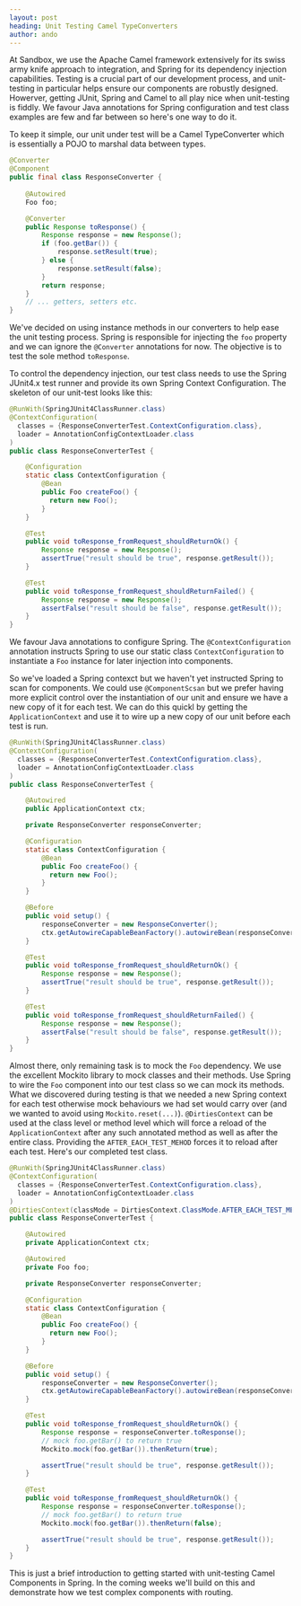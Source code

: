 ```yaml
---
layout: post
heading: Unit Testing Camel TypeConverters
author: ando
---
```

At Sandbox, we use the Apache Camel framework extensively for its swiss army knife approach to integration, and Spring for its dependency injection capabilities. Testing is a crucial part of our development process, and unit-testing in particular helps ensure our components are robustly designed. Howerver, getting JUnit, Spring and Camel to all play nice when unit-testing is fiddly. We favour Java annotations for Spring configuration and test class examples are few and far between so here\'s one way to do it.

To keep it simple, our unit under test will be a Camel TypeConverter which is essentially a POJO to marshal data between types.

~~~java
@Converter
@Component
public final class ResponseConverter {
    
    @Autowired
    Foo foo;

    @Converter
    public Response toResponse() {
        Response response = new Response();
        if (foo.getBar()) {
            response.setResult(true);
        } else {
            response.setResult(false);
        }
        return response;
    }
    // ... getters, setters etc.
}
~~~


We\'ve decided on using instance methods in our converters to help ease the unit testing process. Spring is responsible for injecting the `foo` property and we can ignore the `@Converter` annotations for now. The objective is to test the sole method `toResponse`.

To control the dependency injection, our test class needs to use the Spring JUnit4.x test runner and provide its own Spring Context Configuration. The skeleton of our unit-test looks like this:

~~~ java
@RunWith(SpringJUnit4ClassRunner.class)
@ContextConfiguration(
  classes = {ResponseConverterTest.ContextConfiguration.class},
  loader = AnnotationConfigContextLoader.class
)
public class ResponseConverterTest {

    @Configuration
    static class ContextConfiguration {
        @Bean
        public Foo createFoo() {
          return new Foo();
        }
    }

    @Test
    public void toResponse_fromRequest_shouldReturnOk() {
        Response response = new Response();
        assertTrue("result should be true", response.getResult());
    }

    @Test
    public void toResponse_fromRequest_shouldReturnFailed() {
        Response response = new Response();
        assertFalse("result should be false", response.getResult());
    }
}
~~~

We favour Java annotations to configure Spring. The `@ContextConfiguration` annotation instructs Spring to use our static class `ContextConfiguration` to instantiate a `Foo` instance for later injection into components.

So we've loaded a Spring contexct but we haven't yet instructed Spring to scan for components. We could use `@ComponentScsan` but we prefer having more explicit control over the instantiation of our unit and ensure we have a new copy of it for each test. We can do this quickl by getting the `ApplicationContext` and use it to wire up a new copy of our unit before each test is run.

~~~ java
@RunWith(SpringJUnit4ClassRunner.class)
@ContextConfiguration(
  classes = {ResponseConverterTest.ContextConfiguration.class},
  loader = AnnotationConfigContextLoader.class
)
public class ResponseConverterTest {

    @Autowired
    public ApplicationContext ctx;

    private ResponseConverter responseConverter;

    @Configuration
    static class ContextConfiguration {
        @Bean
        public Foo createFoo() {
          return new Foo();
        }
    }

    @Before
    public void setup() {
        responseConverter = new ResponseConverter();
        ctx.getAutowireCapableBeanFactory().autowireBean(responseConverter);
    }

    @Test
    public void toResponse_fromRequest_shouldReturnOk() {
        Response response = new Response();
        assertTrue("result should be true", response.getResult());
    }

    @Test
    public void toResponse_fromRequest_shouldReturnFailed() {
        Response response = new Response();
        assertFalse("result should be false", response.getResult());
    }
}
~~~

Almost there, only remaining task is to mock the `Foo` dependency. We use the excellent Mockito library to mock classes and their methods. Use Spring to wire the `Foo` component into our test class so we can mock its methods. What we discovered during testing is that we needed a new Spring context for each test otherwise mock behaviours we had set would carry over (and we wanted to avoid using `Mockito.reset(...)`). `@DirtiesContext` can be used at the class level or method level which will force a reload of the `ApplicationContext` after any such annotated method as well as after the entire class. Providing the `AFTER_EACH_TEST_MEHOD` forces it to reload after each test. Here's our completed test class.

~~~ java
@RunWith(SpringJUnit4ClassRunner.class)
@ContextConfiguration(
  classes = {ResponseConverterTest.ContextConfiguration.class},
  loader = AnnotationConfigContextLoader.class
)
@DirtiesContext(classMode = DirtiesContext.ClassMode.AFTER_EACH_TEST_METHOD)
public class ResponseConverterTest {

    @Autowired
    private ApplicationContext ctx;

    @Autowired
    private Foo foo;

    private ResponseConverter responseConverter;

    @Configuration
    static class ContextConfiguration {
        @Bean
        public Foo createFoo() {
          return new Foo();
        }
    }

    @Before
    public void setup() {
        responseConverter = new ResponseConverter();
        ctx.getAutowireCapableBeanFactory().autowireBean(responseConverter);
    }

    @Test
    public void toResponse_fromRequest_shouldReturnOk() {
        Response response = responseConverter.toResponse();
        // mock foo.getBar() to return true
        Mockito.mock(foo.getBar()).thenReturn(true);

        assertTrue("result should be true", response.getResult());
    }

    @Test
    public void toResponse_fromRequest_shouldReturnOk() {
        Response response = responseConverter.toResponse();
        // mock foo.getBar() to return true
        Mockito.mock(foo.getBar()).thenReturn(false);

        assertTrue("result should be true", response.getResult());
    }
}
~~~

This is just a brief introduction to getting started with unit-testing Camel Components in Spring. In the coming weeks we'll build on this and demonstrate how we test complex components with routing.
